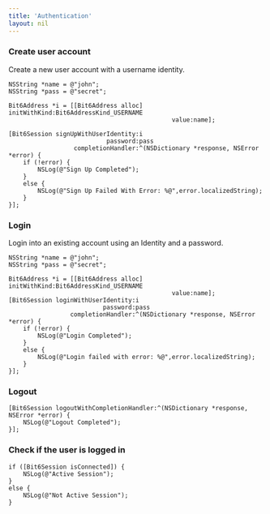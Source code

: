 ```yaml
---
title: 'Authentication'
layout: nil
---
```


### Create user account

Create a new user account with a username identity.

```objc
NSString *name = @"john";
NSString *pass = @"secret";

Bit6Address *i = [[Bit6Address alloc] initWithKind:Bit6AddressKind_USERNAME 
                                             value:name];

[Bit6Session signUpWithUserIdentity:i
                           password:pass 
                  completionHandler:^(NSDictionary *response, NSError *error) {
    if (!error) {
        NSLog(@"Sign Up Completed");
    }
    else {
        NSLog(@"Sign Up Failed With Error: %@",error.localizedString);
    }
}];

```

### Login

Login into an existing account using an Identity and a password.

```objc
NSString *name = @"john";
NSString *pass = @"secret";

Bit6Address *i = [[Bit6Address alloc] initWithKind:Bit6AddressKind_USERNAME
                                             value:name];
[Bit6Session loginWithUserIdentity:i 
                          password:pass 
                 completionHandler:^(NSDictionary *response, NSError *error) {
    if (!error) {
        NSLog(@"Login Completed");
    }
    else {
        NSLog(@"Login failed with error: %@",error.localizedString);
    }
}];
```

### Logout

```objc
[Bit6Session logoutWithCompletionHandler:^(NSDictionary *response, NSError *error) {
    NSLog(@"Logout Completed");
}];
```

### Check if the user is logged in

```objc
if ([Bit6Session isConnected]) {
    NSLog(@"Active Session");
}
else {
    NSLog(@"Not Active Session");
}
```
